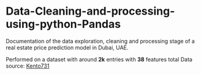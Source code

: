 
# Data-Cleaning-and-processing-using-python-Pandas
 Documentation of the data exploration, cleaning and processing stage of a real estate price prediction model in Dubai, UAE.

Performed on a dataset with around **2k** entries with **38** features total
Data source: [Kento731](https://www.kaggle.com/datasets/kento731/housing-price-dubai-uae/data)
